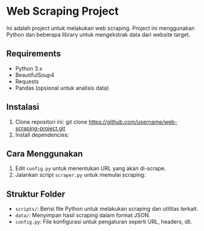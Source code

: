 # Web Scraping Project

Ini adalah project untuk melakukan web scraping. Project ini menggunakan Python dan beberapa library untuk mengekstrak data dari website target.

## Requirements

- Python 3.x
- BeautifulSoup4
- Requests
- Pandas (opsional untuk analisis data)

## Instalasi

1. Clone repositori ini:
git clone https://github.com/username/web-scraping-project.git
2. Install dependencies:

## Cara Menggunakan
1. Edit `config.py` untuk menentukan URL yang akan di-scrape.
2. Jalankan script `scraper.py` untuk memulai scraping:


## Struktur Folder
- `scripts/`: Berisi file Python untuk melakukan scraping dan utilitas terkait.
- `data/`: Menyimpan hasil scraping dalam format JSON.
- `config.py`: File konfigurasi untuk pengaturan seperti URL, headers, dll.


